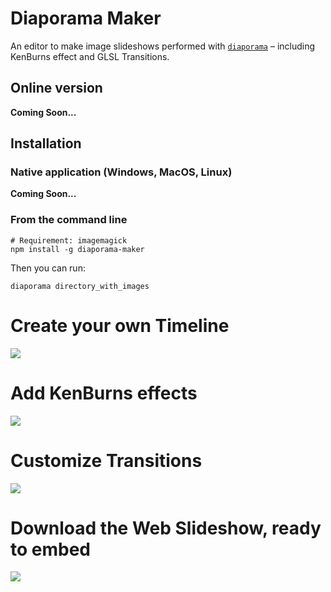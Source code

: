 Diaporama Maker
===============
An editor to make image slideshows performed with [`diaporama`](http://github.com/gre/diaporama) – including KenBurns effect and GLSL Transitions.

Online version
--------------

**Coming Soon...**

Installation
------------

### Native application (Windows, MacOS, Linux)

**Coming Soon...**


### From the command line

```
# Requirement: imagemagick
npm install -g diaporama-maker
```

Then you can run:

```
diaporama directory_with_images
```


Create your own Timeline
========================

![](http://i.imgur.com/OEYMRjx.jpg)

Add KenBurns effects
====================

![](http://i.imgur.com/KQfWz7m.jpg)

Customize Transitions
=====================

![](http://i.imgur.com/hm0U7Vp.jpg)

Download the Web Slideshow, ready to embed
==========================================

![](https://cloud.githubusercontent.com/assets/211411/7062755/b55ac77c-dea0-11e4-8e2c-ff8567ae39c9.jpg)
